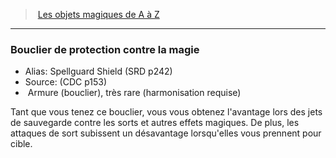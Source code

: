 ﻿> [Les objets magiques de A à Z](hd_magicitems_az_les_objets_magiques_de_a_a_z.md)

---

### Bouclier de protection contre la magie

- Alias: Spellguard Shield (SRD p242)
- Source: (CDC p153)
-  Armure (bouclier), très rare (harmonisation requise)

Tant que vous tenez ce bouclier, vous vous obtenez l'avantage lors des jets de sauvegarde contre les sorts et autres effets magiques. De plus, les attaques de sort subissent un désavantage lorsqu'elles vous prennent pour cible.

